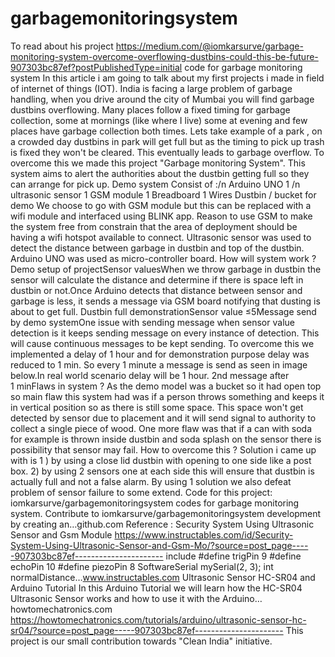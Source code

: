 # garbagemonitoringsystem

To read about his project https://medium.com/@iomkarsurve/garbage-monitoring-system-overcome-overflowing-dustbins-could-this-be-future-907303bc87ef?postPublishedType=initial
code for garbage monitoring system
In this article i am going to talk about my first projects i made in field of internet of things (IOT).
India is facing a large problem of garbage handling, when you drive around the city of Mumbai you will find garbage dustbins overflowing. Many places follow a fixed timing for garbage collection, some at mornings (like where I live) some at evening and few places have garbage collection both times.
Lets take example of a park , on a crowded day dustbins in park will get full but as the timing to pick up trash is fixed they won't be cleared. This eventually leads to garbage overflow.
To overcome this we made this project "Garbage monitoring System". This system aims to alert the authorities about the dustbin getting full so they can arrange for pick up.
Demo system Consist of :/n
Arduino UNO 1 /n
ultrasonic sensor 1
GSM module 1
Breadboard 1
Wires
Dustbin / bucket for demo
We choose to go with GSM module but this can be replaced with a wifi module and interfaced using BLINK app.
Reason to use GSM to make the system free from constrain that the area of deployment should be having a wifi hotspot available to connect.
Ultrasonic sensor was used to detect the distance between garbage in dustbin and top of the dustbin.
Arduino UNO was used as micro-controller board.
How will system work ?
Demo setup of projectSensor valuesWhen we throw garbage in dustbin the sensor will calculate the distance and determine if there is space left in dustbin or not.Once Arduino detects that distance between sensor and garbage is less, it sends a message via GSM board notifying that dusting is about to get full.
Dustbin full demonstrationSensor value ≤5Message send by demo systemOne issue with sending message when sensor value detection is it keeps sending message on every instance of detection. This will cause continuous messages to be kept sending.
To overcome this we implemented a delay of 1 hour and for demonstration purpose delay was reduced to 1 min. So every 1 minute a message is send as seen in image below.In real world scenario delay will be 1 hour.
2nd message after 1 minFlaws in system ?
As the demo model was a bucket so it had open top so main flaw this system had was if a person throws something and keeps it in vertical position so as there is still some space. This space won't get detected by sensor due to placement and it will send signal to authority to collect a single piece of wood.
One more flaw was that if a can with soda for example is thrown inside dustbin and soda splash on the sensor there is possibility that sensor may fail.
How to overcome this ?
Solution i came up with is
1 ) by using a close lid dustbin with opening to one side like a post box.
2) by using 2 sensors one at each side this will ensure that dustbin is actually full and not a false alarm.
By using 1 solution we also defeat problem of sensor failure to some extend.
Code for this project:
iomkarsurve/garbagemonitoringsystem
codes for garbage monitoring system. Contribute to iomkarsurve/garbagemonitoringsystem development by creating an…github.com
Reference :
Security System Using Ultrasonic Sensor and Gsm Module https://www.instructables.com/id/Security-System-Using-Ultrasonic-Sensor-and-Gsm-Mo/?source=post_page-----907303bc87ef----------------------
include #define trigPin 9 #define echoPin 10 #define piezoPin 8 SoftwareSerial mySerial(2, 3); int normalDistance…www.instructables.com
Ultrasonic Sensor HC-SR04 and Arduino Tutorial
In this Arduino Tutorial we will learn how the HC-SR04 Ultrasonic Sensor works and how to use it with the Arduino…howtomechatronics.com https://howtomechatronics.com/tutorials/arduino/ultrasonic-sensor-hc-sr04/?source=post_page-----907303bc87ef----------------------
This project is our small contribution towards "Clean India" initiative.
